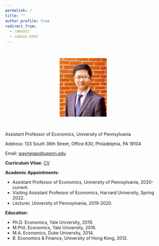 ```yaml
---
permalink: /
title: ""
author_profile: true
redirect_from: 
  - /about/
  - /about.html
---
```


<p>&nbsp;</p>
<div style="text-align: center;">
  <img src="images/BrickLargeS.jpg" alt="Profile Image" style="width:30%;">
</div>
<p>&nbsp;</p>

Assistant Professor of Economics, University of Pennsylvania

Address: 133 South 36th Street, Office 630, Philadelphia, PA 19104

Email: [waynegao@upenn.edu](mailto:waynegao@upenn.edu)

**Curriculum Vitae**: [CV](files/GaoWayne_CV250210.pdf)

**Academic Appointments:**
* Assistant Professor of Economics, University of Pennsylvania, 2020-current.
* Visiting Assistant Professor of Economics, Harvard University, Spring 2022.
* Lecturer, University of Pennsylvania, 2019-2020.

**Education:**
* Ph.D. Economics, Yale University, 2019.​
* M.Phil. Economics, Yale University, 2016.
* M.A. Economics, Duke University, 2014.
* B. Economics & Finance, University of Hong Kong, 2012.
